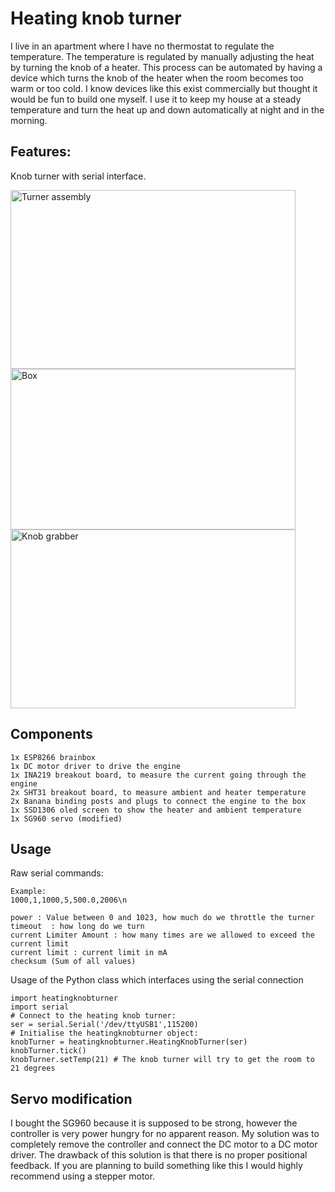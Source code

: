 # Heating knob turner

I live in an apartment  where I have no thermostat to regulate the temperature.
The temperature is regulated by manually adjusting the heat by turning the knob of a heater. This process can be automated by having a device which turns the knob of the heater when the room becomes too warm or too cold.
I know devices like this exist commercially but thought it would be fun to build one myself. I use it to keep my house at a steady temperature and
turn the heat up and down automatically at night and in the morning.

## Features:
Knob turner with serial interface.

<img alt="Turner assembly" src="http://buysdb.nl/projects/knobturner/assembly_knob.jpg" width="456" height="286">
<img alt="Box" src="http://buysdb.nl/projects/knobturner/box.jpg" width="456" height="257">
<img alt="Knob grabber" src="http://buysdb.nl/projects/knobturner/grabber.jpg" width="456" height="286">

## Components
```
1x ESP8266 brainbox
1x DC motor driver to drive the engine
1x INA219 breakout board, to measure the current going through the engine
2x SHT31 breakout board, to measure ambient and heater temperature
2x Banana binding posts and plugs to connect the engine to the box
1x SSD1306 oled screen to show the heater and ambient temperature
1x SG960 servo (modified)
```

## Usage

Raw serial commands:
```
Example:
1000,1,1000,5,500.0,2006\n

power : Value between 0 and 1023, how much do we throttle the turner
timeout  : how long do we turn
current Limiter Amount : how many times are we allowed to exceed the current limit
current limit : current limit in mA
checksum (Sum of all values)
```

Usage of the Python class which interfaces using the serial connection
```
import heatingknobturner
import serial
# Connect to the heating knob turner:
ser = serial.Serial('/dev/ttyUSB1',115200)
# Initialise the heatingknobturner object:
knobTurner = heatingknobturner.HeatingKnobTurner(ser)
knobTurner.tick()
knobTurner.setTemp(21) # The knob turner will try to get the room to 21 degrees
```

## Servo modification
I bought the SG960 because it is supposed to be strong, however the controller is very power hungry for no apparent reason.
My solution was to completely remove the controller and connect the DC motor to a DC motor driver.
The drawback of this solution is that there is no proper positional feedback. If you are planning to build something like this I would highly recommend using a stepper motor.
